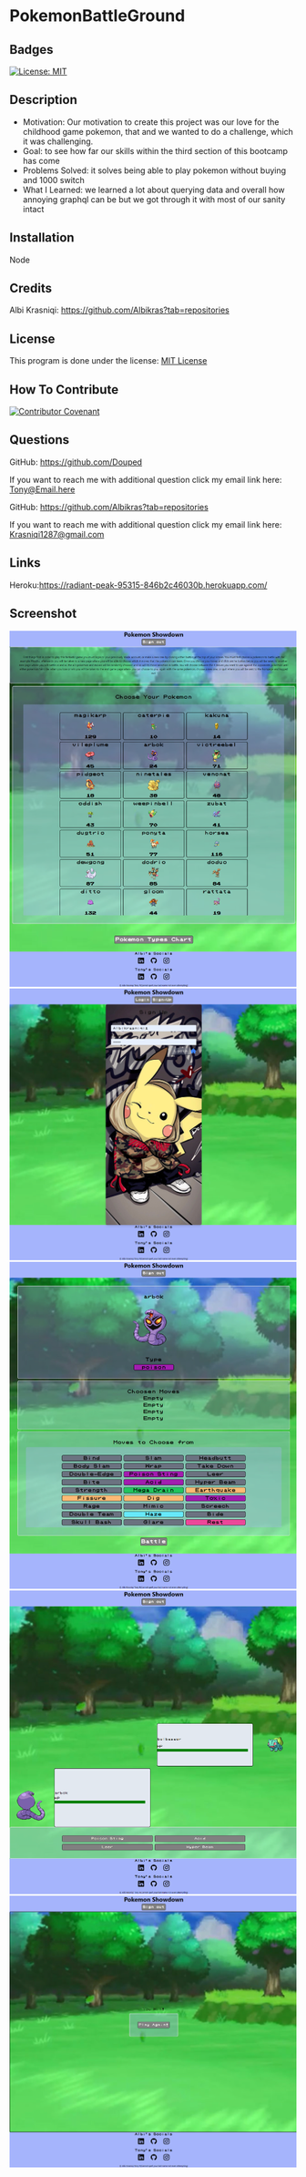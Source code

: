 # PokemonBattleGround

## Badges

[![License: MIT](https://img.shields.io/badge/License-MIT-yellow.svg)](https://opensource.org/licenses/MIT)

## Description

- Motivation: Our motivation to create this project was our love for the childhood game pokemon, that and we wanted to do a challenge, which it was challenging.
- Goal: to see how far our skills within the third section of this bootcamp has come
- Problems Solved: it solves being able to play pokemon without buying and 1000 switch
- What I Learned: we learned a lot about querying data and overall how annoying graphql can be but we got through it with most of our sanity intact

## Installation

Node

## Credits

Albi Krasniqi: https://github.com/Albikras?tab=repositories

## License

This program is done under the license: [MIT License](https://choosealicense.com/licenses/mit/)

## How To Contribute

[![Contributor Covenant](https://img.shields.io/badge/Contributor%20Covenant-2.1-4baaaa.svg)](code_of_conduct.md)

## Questions

GitHub: https://github.com/Douped

If you want to reach me with additional question click my email link here: Tony@Email.here

GitHub: https://github.com/Albikras?tab=repositories

If you want to reach me with additional question click my email link here: Krasniqi1287@gmail.com

## Links

Heroku:https://radiant-peak-95315-846b2c46030b.herokuapp.com/

## Screenshot

![homepage](./client/src/images/home.png)
![form](./client/src/images/login.png)
![moves](./client/src/images/move.png)
![battle](./client/src/images/battle.png)
![end](./client/src/images/end.png)
